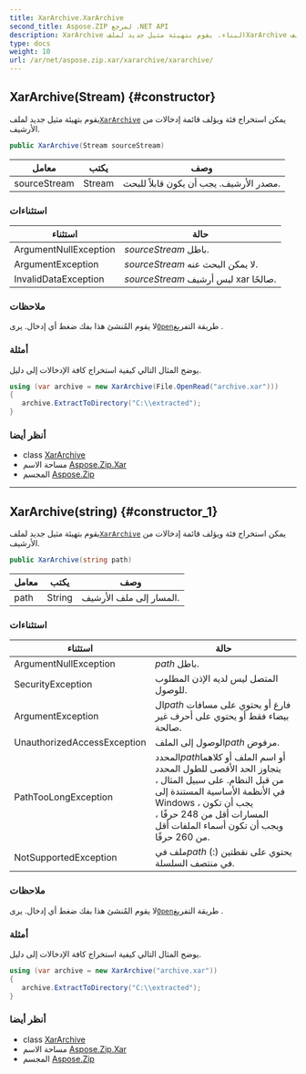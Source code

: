 ```yaml
---
title: XarArchive.XarArchive
second_title: Aspose.ZIP لمرجع .NET API
description: XarArchive البناء. يقوم بتهيئة مثيل جديد لملفXarArchive يمكن استخراج فئة ويؤلف قائمة إدخالات من الأرشيف.
type: docs
weight: 10
url: /ar/net/aspose.zip.xar/xararchive/xararchive/
---
```

## XarArchive(Stream) {#constructor}

يقوم بتهيئة مثيل جديد لملف[`XarArchive`](../) يمكن استخراج فئة ويؤلف قائمة إدخالات من الأرشيف.

```csharp
public XarArchive(Stream sourceStream)
```

| معامل | يكتب | وصف |
| --- | --- | --- |
| sourceStream | Stream | مصدر الأرشيف. يجب أن يكون قابلاً للبحث. |

### استثناءات

| استثناء | حالة |
| --- | --- |
| ArgumentNullException | *sourceStream* باطل. |
| ArgumentException | *sourceStream* لا يمكن البحث عنه. |
| InvalidDataException | *sourceStream* ليس أرشيف xar صالحًا. |

### ملاحظات

لا يقوم المُنشئ هذا بفك ضغط أي إدخال. يرى[`Open`](../../xarfileentry/open/)طريقة التفريغ .

### أمثلة

يوضح المثال التالي كيفية استخراج كافة الإدخالات إلى دليل.

```csharp
using (var archive = new XarArchive(File.OpenRead("archive.xar")))
{
   archive.ExtractToDirectory("C:\\extracted");
}
```

### أنظر أيضا

* class [XarArchive](../)
* مساحة الاسم [Aspose.Zip.Xar](../../xararchive/)
* المجسم [Aspose.Zip](../../../)

---

## XarArchive(string) {#constructor_1}

يقوم بتهيئة مثيل جديد لملف[`XarArchive`](../) يمكن استخراج فئة ويؤلف قائمة إدخالات من الأرشيف.

```csharp
public XarArchive(string path)
```

| معامل | يكتب | وصف |
| --- | --- | --- |
| path | String | المسار إلى ملف الأرشيف. |

### استثناءات

| استثناء | حالة |
| --- | --- |
| ArgumentNullException | *path* باطل. |
| SecurityException | المتصل ليس لديه الإذن المطلوب للوصول. |
| ArgumentException | ال*path* فارغ أو يحتوي على مسافات بيضاء فقط أو يحتوي على أحرف غير صالحة. |
| UnauthorizedAccessException | الوصول إلى الملف*path* مرفوض. |
| PathTooLongException | المحدد*path*أو اسم الملف أو كلاهما يتجاوز الحد الأقصى للطول المحدد من قبل النظام. على سبيل المثال ، في الأنظمة الأساسية المستندة إلى Windows ، يجب أن تكون المسارات أقل من 248 حرفًا ، ويجب أن تكون أسماء الملفات أقل من 260 حرفًا. |
| NotSupportedException | ملف في*path* يحتوي على نقطتين (:) في منتصف السلسلة. |

### ملاحظات

لا يقوم المُنشئ هذا بفك ضغط أي إدخال. يرى[`Open`](../../xarfileentry/open/)طريقة التفريغ .

### أمثلة

يوضح المثال التالي كيفية استخراج كافة الإدخالات إلى دليل.

```csharp
using (var archive = new XarArchive("archive.xar")) 
{
   archive.ExtractToDirectory("C:\\extracted");
}
```

### أنظر أيضا

* class [XarArchive](../)
* مساحة الاسم [Aspose.Zip.Xar](../../xararchive/)
* المجسم [Aspose.Zip](../../../)


